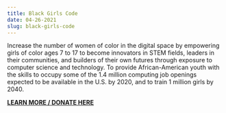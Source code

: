 ```yaml
---
title: Black Girls Code
date: 04-26-2021
slug: black-girls-code
---
```


Increase the number of women of color in the digital space by empowering girls of color ages 7 to 17 to become innovators in STEM fields, leaders in their communities, and builders of their own futures through exposure to computer science and technology. To provide African-American youth with the skills to occupy some of the 1.4 million computing job openings expected to be available in the U.S. by 2020, and to train 1 million girls by 2040.

**[LEARN MORE / DONATE HERE](https://donorbox.org/the-daily-show-supports-black-girls-code)**

